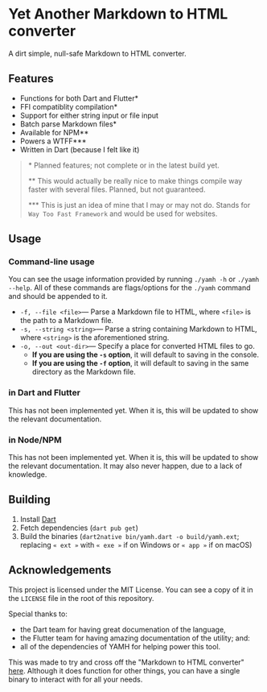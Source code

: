 # Yet Another Markdown to HTML converter
A dirt simple, null-safe Markdown to HTML converter.

## Features
- Functions for both Dart and Flutter\*
- FFI compatiblity compilation\*
- Support for either string input or file input
- Batch parse Markdown files\*
- Available for NPM\*\*
- Powers a WTFF\*\*\*
- Written in Dart (because I felt like it)

> \* Planned features; not complete or in the latest build yet.
>
> \*\* This would actually be really nice to make things compile way faster with several files. Planned, but not guaranteed.
> 
> \*\*\* This is just an idea of mine that I may or may not do. Stands for `Way Too Fast Framework` and would be used for websites.

## Usage
### Command-line usage
You can see the usage information provided by running `./yamh -h` or `./yamh --help`. All of these commands are flags/options for the `./yamh` command and should be appended to it.

- `-f, --file <file>`&mdash; Parse a Markdown file to HTML, where `<file>` is the path to a Markdown file.
- `-s, --string <string>`&mdash; Parse a string containing Markdown to HTML, where `<string>` is the aforementioned string.
- `-o, --out <out-dir>`&mdash; Specify a place for converted HTML files to go.
    - **If you are using the `-s` option**, it will default to saving in the console.
    - **If you are using the `-f` option**, it will default to saving in the same directory as the Markdown file. 

### in Dart and Flutter
This has not been implemented yet. When it is, this will be updated to show the relevant documentation.

### in Node/NPM
This has not been implemented yet. When it is, this will be updated to show the relevant documentation. It may also never happen, due to a lack of knowledge.

## Building
1. Install [Dart](https://dart.dev)
2. Fetch dependencies (`dart pub get`)
3. Build the binaries (`dart2native bin/yamh.dart -o build/yamh.ext`; replacing `« ext »` with `« exe »` if on Windows or `« app »` if on macOS)

## Acknowledgements
This project is licensed under the MIT License. You can see a copy of it in the `LICENSE` file in the root of this repository.

Special thanks to:
- the Dart team for having great documenation of the language,
- the Flutter team for having amazing documentation of the utility; and:
- all of the dependencies of YAMH for helping power this tool.

This was made to try and cross off the "Markdown to HTML converter" [here](https://cyckl.net/idea). Although it does function for other things, you can have a single binary to interact with for all your needs.
